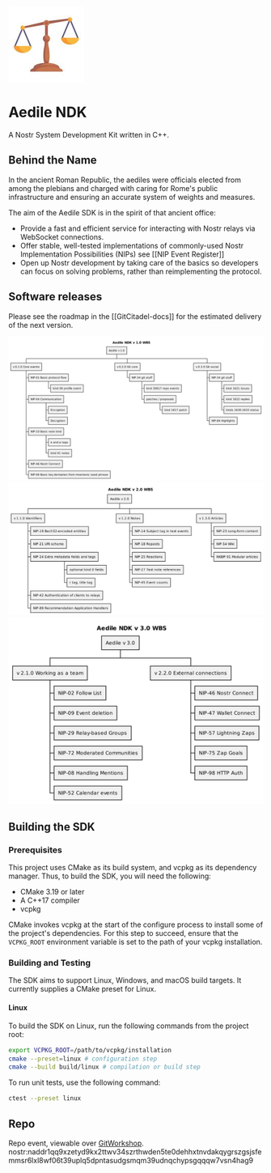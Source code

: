 ![GitCitadel logo](https://raw.githubusercontent.com/ShadowySupercode/gitcitadel/master/logos/Aedile-NDK.jpg)

# Aedile NDK

A Nostr System Development Kit written in C++.

## Behind the Name

In the ancient Roman Republic, the aediles were officials elected from among the plebians and charged with caring for Rome's public infrastructure and ensuring an accurate system of weights and measures.

The aim of the Aedile SDK is in the spirit of that ancient office:

- Provide a fast and efficient service for interacting with Nostr relays via WebSocket connections.
- Offer stable, well-tested implementations of commonly-used Nostr Implementation Possibilities (NIPs) see [[NIP Event Register]]
- Open up Nostr development by taking care of the basics so developers can focus on solving problems, rather than reimplementing the protocol.

## Software releases

Please see the roadmap in the [[GitCitadel-docs]] for the estimated delivery of the next version.

![Aedile v1.0 Work Breakdown Structure](https://raw.githubusercontent.com/ShadowySupercode/gitcitadel/master/plantUML/Aedile/Aedile_v1.png)
![Aedile v2.0 Work Breakdown Structure](https://raw.githubusercontent.com/ShadowySupercode/gitcitadel/master/plantUML/Aedile/Aedile_v2.png)
![Aedile v3.0 Work Breakdown Structure](https://raw.githubusercontent.com/ShadowySupercode/gitcitadel/master/plantUML/Aedile/Aedile_v3.png)

## Building the SDK

### Prerequisites

This project uses CMake as its build system, and vcpkg as its dependency manager.  Thus, to build the SDK, you will need the following:

- CMake 3.19 or later
- A C++17 compiler
- vcpkg

CMake invokes vcpkg at the start of the configure process to install some of the project's dependencies.  For this step to succeed, ensure that the `VCPKG_ROOT` environment variable is set to the path of your vcpkg installation.

### Building and Testing

The SDK aims to support Linux, Windows, and macOS build targets.  It currently supplies a CMake preset for Linux.

#### Linux

To build the SDK on Linux, run the following commands from the project root:

```bash
export VCPKG_ROOT=/path/to/vcpkg/installation
cmake --preset=linux # configuration step
cmake --build build/linux # compilation or build step
```

To run unit tests, use the following command:

```bash
ctest --preset linux
```

## Repo

Repo event, viewable over [GitWorkshop](https://gitworkshop.dev/r/naddr1qq9xzetyd9kx2ttwv34szrthwden5te0dehhxtnvdakqygrszgsjsfemmsr6lxl8wf06t39uplq5dpntasudgsmqm39udnqchypsgqqqw7vsn4hag9).
nostr:naddr1qq9xzetyd9kx2ttwv34szrthwden5te0dehhxtnvdakqygrszgsjsfemmsr6lxl8wf06t39uplq5dpntasudgsmqm39udnqchypsgqqqw7vsn4hag9
